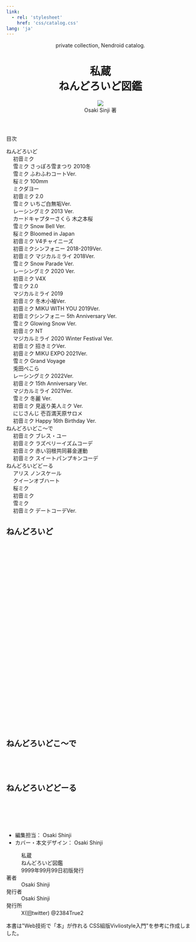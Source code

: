```yaml
---
link:
  - rel: 'stylesheet'
    href: 'css/catalog.css'
lang: 'ja'
---
```

<!--
	Copyright (c) 2024 Osaki Shinji
	Released under the MIT license
	https://opensource.org/licenses/mit-license.php
-->
<!-- # 私のねんどろいど{#h1_1 .title} -->
<!-- ## 部{#h2_1 .part} -->
<!-- ### 章{#h3_1 .chapter} -->
<!-- #### 節{#h4_1 .section} -->
<!-- ##### 項{#h5_1 .subsection} -->
<!-- ##### 号{#h6_1 .subsubsection} -->
<!-- # 私のねんどろいど{#h1_1 .chapter} -->
<header class="cover">
	<div class="container">
		<div class="top">private collection, Nendroid catalog.</div>
		<h1 class="title">私蔵<br/>ねんどろいど図鑑</h1>
		<div><img src="img/DSC_3531.jpeg"></div>
		<div class="author">Osaki Sinji 著</div>
		<!-- <div>Cute to look, fun to play with and great to collect Nendroids!</div> -->
		<!-- <div>ああああああああ</div> -->
		<!-- <div>い</div>	 -->
	</div>
</header>
<nav id="toc">
	<div class="toc-title">目次</div>
	<ul>
		<li><a class="toc-chapter" href="#h2-1">ねんどろいど</a></li>
		<li>
			<ul>
				<li><a class="toc-section" href="#h3-1">初音ミク</a></li>
				<li><a class="toc-section" href="#h3-2">雪ミク さっぽろ雪まつり 2010冬</a></li>
				<li><a class="toc-section" href="#h3-3">雪ミク ふわふわコートVer.</a></li>
				<li><a class="toc-section" href="#h3-4">桜ミク 100mm</a></li>
				<li><a class="toc-section" href="#h3-5">ミクダヨー</a></li>
				<li><a class="toc-section" href="#h3-6">初音ミク 2.0</a></li>
				<li><a class="toc-section" href="#h3-7">雪ミク いちご白無垢Ver.</a></li>
				<li><a class="toc-section" href="#h3-8">レーシングミク 2013 Ver.</a></li>
				<li><a class="toc-section" href="#h3-9">カードキャプターさくら 木之本桜</a></li>
				<li><a class="toc-section" href="#h3-10">雪ミク Snow Bell Ver.</a></li>
				<li><a class="toc-section" href="#h3-11">桜ミク Bloomed in Japan</a></li>
				<li><a class="toc-section" href="#h3-12">初音ミク V4チャイニーズ</a></li>
				<li><a class="toc-section" href="#h3-13">初音ミクシンフォニー 2018-2019Ver.</a></li>
				<li><a class="toc-section" href="#h3-14">初音ミク マジカルミライ 2018Ver.</a></li>
				<li><a class="toc-section" href="#h3-15">雪ミク Snow Parade Ver.</a></li>
				<li><a class="toc-section" href="#h3-16">レーシングミク 2020 Ver.</a></li>
				<li><a class="toc-section" href="#h3-17">初音ミク V4X</a></li>
				<li><a class="toc-section" href="#h3-18">雪ミク 2.0</a></li>
				<li><a class="toc-section" href="#h3-19">マジカルミライ 2019</a></li>
				<li><a class="toc-section" href="#h3-20">初音ミク 冬木小袖Ver.</a></li>
				<li><a class="toc-section" href="#h3-21">初音ミク MIKU WITH YOU 2019Ver.</a></li>
				<li><a class="toc-section" href="#h3-22">初音ミクシンフォニー 5th Anniversary Ver.</a></li>
				<li><a class="toc-section" href="#h3-23">雪ミク Glowing Snow Ver.</a></li>
				<li><a class="toc-section" href="#h3-24">初音ミク NT</a></li>
				<li><a class="toc-section" href="#h3-25">マジカルミライ 2020 Winter Festival Ver.</a></li>
				<li><a class="toc-section" href="#h3-26">初音ミク 招きミクVer.</a></li>
				<li><a class="toc-section" href="#h3-27">初音ミク MIKU EXPO 2021Ver.</a></li>
				<li><a class="toc-section" href="#h3-28">雪ミク Grand Voyage </a></li>
				<li><a class="toc-section" href="#h3-29">兎田ぺこら</a></li>
				<li><a class="toc-section" href="#h3-30">レーシングミク 2022Ver.</a></li>
				<li><a class="toc-section" href="#h3-31">初音ミク 15th Anniversary Ver.</a></li>
				<li><a class="toc-section" href="#h3-32">マジカルミライ 2021Ver.</a></li>
				<li><a class="toc-section" href="#h3-33">雪ミク 冬麗 Ver.</a></li>
				<li><a class="toc-section" href="#h3-34">初音ミク 見返り美人ミク Ver.</a></li>
				<li><a class="toc-section" href="#h3-35">にじさんじ 壱百満天原サロメ</a></li>
				<li><a class="toc-section" href="#h3-36">初音ミク Happy 16th Birthday Ver.</a></li>
			</ul>
		</li>
		<li><a class="toc-chapter" href="#h2-2">ねんどろいどこ〜で</a></li>
		<li>
			<ul>
				<li><a class="toc-section" href="#h3-37">初音ミク ブレス・ユー</a></li>
				<li><a class="toc-section" href="#h3-38">初音ミク ラズベリーイズムコーデ</a></li>
				<li><a class="toc-section" href="#h3-39">初音ミク 赤い羽根共同募金運動</a></li>
				<li><a class="toc-section" href="#h3-40">初音ミク スイートパンプキンコーデ</a></li>
			</ul>
		</li>
		<li><a class="toc-chapter" href="#h2-3">ねんどろいどどーる</a></li>
		<li>
			<ul>
				<li><a class="toc-section" href="#h3-41">アリス ノンスケール</a></li>
				<li><a class="toc-section" href="#h3-42">クイーンオブハート</a></li>
				<li><a class="toc-section" href="#h3-43">桜ミク</a></li>
				<li><a class="toc-section" href="#h3-44">初音ミク</a></li>
				<li><a class="toc-section" href="#h3-45">雪ミク</a></li>
				<li><a class="toc-section" href="#h3-46">初音ミク デートコーデVer.</a></li>
			</ul>
		</li>
	</ul>
</nav>
<main>
	<section class="chapter">
		<div class="container" id="p4">
			<h2 id="h2-1">ねんどろいど</h2>
			<div class="item"><div class="image"><img></div><p class="caption" id="h3-1"></p><p class="number"></p></div>
			<div class="item"><div class="image"><img></div><p class="caption" id="h3-2"></p><p class="number"></p></div>
			<div class="item"><div class="image"><img></div><p class="caption" id="h3-3"></p><p class="number"></p></div>
			<div class="item"><div class="image"><img></div><p class="caption" id="h3-4"></p><p class="number"></p></div>
			<div class="item"><div class="image"><img></div><p class="caption" id="h3-5"></p><p class="number"></p></div>
		</div>
		<div class="container" id="p5">
			<div class="item"><div class="image"><img></div><p class="caption" id="h3-6"></p><p class="number"></p></div>
			<div class="item"><div class="image"><img></div><p class="caption" id="h3-7"></p><p class="number"></p></div>
			<div class="item"><div class="image"><img></div><p class="caption" id="h3-8"></p><p class="number"></p></div>
			<div class="item"><div class="image"><img></div><p class="caption" id="h3-9"></p><p class="number"></p></div>
			<div class="item"><div class="image"><img></div><p class="caption" id="h3-10"></p><p class="number"></p></div>
			<div class="item"><div class="image"><img></div><p class="caption" id="h3-11"></p><p class="number"></p></div>
		</div>
		<div class="container" id="p6">
			<div class="item"><div class="image"><img></div><p class="caption" id="h3-12"></p><p class="number"></p></div>
			<div class="item"><div class="image"><img></div><p class="caption" id="h3-13"></p><p class="number"></p></div>
			<div class="item"><div class="image"><img></div><p class="caption" id="h3-14"></p><p class="number"></p></div>
			<div class="item"><div class="image"><img></div><p class="caption" id="h3-15"></p><p class="number"></p></div>
			<div class="item"><div class="image"><img></div><p class="caption" id="h3-16"></p><p class="number"></p></div>
			<div class="item"><div class="image"><img></div><p class="caption" id="h3-17"></p><p class="number"></p></div>
		</div>
		<div class="container" id="p7">
			<div class="item"><div class="image"><img></div><p class="caption" id="h3-18"></p><p class="number"></p></div>
			<div class="item"><div class="image"><img></div><p class="caption" id="h3-19"></p><p class="number"></p></div>
			<div class="item"><div class="image"><img></div><p class="caption" id="h3-20"></p><p class="number"></p></div>
			<div class="item"><div class="image"><img></div><p class="caption" id="h3-21"></p><p class="number"></p></div>
			<div class="item"><div class="image"><img></div><p class="caption" id="h3-22"></p><p class="number"></p></div>
			<div class="item"><div class="image"><img></div><p class="caption" id="h3-23"></p><p class="number"></p></div>
		</div>
		<div class="container" id="p8">
			<div class="item"><div class="image"><img></div><p class="caption" id="h3-24"></p><p class="number"></p></div>
			<div class="item"><div class="image"><img></div><p class="caption" id="h3-25"></p><p class="number"></p></div>
			<div class="item"><div class="image"><img></div><p class="caption" id="h3-26"></p><p class="number"></p></div>
			<div class="item"><div class="image"><img></div><p class="caption" id="h3-27"></p><p class="number"></p></div>
			<div class="item"><div class="image"><img></div><p class="caption" id="h3-28"></p><p class="number"></p></div>
			<div class="item"><div class="image"><img></div><p class="caption" id="h3-29"></p><p class="number"></p></div>
		</div>
		<div class="container" id="p9">
			<div class="item"><div class="image"><img></div><p class="caption" id="h3-30"></p><p class="number"></p></div>
			<div class="item"><div class="image"><img></div><p class="caption" id="h3-31"></p><p class="number"></p></div>
			<div class="item"><div class="image"><img></div><p class="caption" id="h3-32"></p><p class="number"></p></div>
			<div class="item"><div class="image"><img></div><p class="caption" id="h3-33"></p><p class="number"></p></div>
			<div class="item"><div class="image"><img></div><p class="caption" id="h3-34"></p><p class="number"></p></div>
			<div class="item"><div class="image"><img></div><p class="caption" id="h3-35"></p><p class="number"></p></div>
		</div>
		<div class="container" id="p10">
			<div class="item"><div class="image"><img></div><p class="caption" id="h3-36"></p><p class="number"></p></div>
			<h2 id="h2-2">ねんどろいどこ〜で</h2>
			<div class="item"><div class="image"><img></div><p class="caption" id="h3-37"></p><p class="number"></p></div>
			<div class="item"><div class="image"><img></div><p class="caption" id="h3-38"></p><p class="number"></p></div>
			<div class="item"><div class="image"><img></div><p class="caption" id="h3-39"></p><p class="number"></p></div>
			<div class="item"><div class="image"><img></div><p class="caption" id="h3-40"></p><p class="number"></p></div>
		</div>
		<div class="container" id="p11">
			<h2  id="h2-3">ねんどろいどどーる</h2>
			<div class="item"><div class="image"><img></div><p class="caption" id="h3-41"></p><p class="number"></p></div>
			<div class="item"><div class="image"><img></div><p class="caption" id="h3-42"></p><p class="number"></p></div>
			<div class="item"><div class="image"><img></div><p class="caption" id="h3-43"></p><p class="number"></p></div>
			<div class="item"><div class="image"><img></div><p class="caption" id="h3-44"></p><p class="number"></p></div>
			<div class="item"><div class="image"><img></div><p class="caption" id="h3-45"></p><p class="number"></p></div>
		</div>
		<div class="container" id="p12">
			<div class="item"><div class="image"><img></div><p class="caption" id="h3-46"></p><p class="number"></p></div>
			<div></div>
			<div></div>
			<div></div>
			<div></div>
			<div></div>
			<div></div>
			<div></div>
		</div>
	</section>
</main>
<footer id="colophon">
	<div class="container">
		<ul class="staff-list">
			<li>編集担当： Osaki Shinji
			<li>カバー・本文デザイン： Osaki Shinji
		</ul>
		<dl class="book-info">
			<dt class="booktitle"></dt>
			<dd class="booktitle">
				私蔵<br/>ねんどろいど図鑑
			</dd>
			<dt class="publish-date"></dt>
			<dd class="publish-date">
		    	<span class="date">9999年99月99日</span>初版発行<br>
			</dd>
			<dt class="author">著者</dt>
			<dd class="author">Osaki Shinji</dd>
			<dt class="publisher">発行者</dt>
			<dd class="publisher">Osaki Shinji</dd>
			<dt class="address">発行所</dt>
			<dd class="address">
				X(旧twitter) @2384True2
			</dd>
			</dd>
		</dl>
	  <div class="caution">
	  	<p>本書は"Web技術で「本」が作れる CSS組版Vivliostyle入門"を参考に作成しました。</p>
	  </div>
	</div>
</footer>
<script>
class MyCatalog {
    constructor (selector, items) {
        let i = 0;
		let html = '';
        document.querySelectorAll(selector).forEach(elm => {
            const item = items[i];
            elm.children[0].children[0].src = `img/${item.image}`;
           	// elm.children[1].textContent = item.caption;
           	elm.children[1].innerHTML = item.caption.replace(' ','<br/>');
			if ('number' in item) {
	            elm.children[2].textContent = item.number;
			}
			// 目次のリストを console に出力し、これを該当箇所にコピペする.
			html += `<li><a class="toc-section" href="#h3-${i + 1}">`;
			html += `${item.caption}`;
			html += '</a></li>\n';
			i++;
        });
		// console.log(html);
    }
}
// 8桁の整数で指定された日付を"YYYY年M月D日"形式の文字列にしてセレクタでしてされた要素に設定する.
// selector: 文字列を設定するセレクタ.
// date: 日付. 0 または 8桁未満ならば今日の日付を返す.
class MyDate {
	constructor(selector, idate) {
        let y, m, d;
        if (idate === 0 || idate < 1000_00_00) {
            const date = new Date();
            y = date.getFullYear();
            m = date.getMonth() + 1;
            d = date.getDate();
        } else {
            y = idate / 10000;
            m = (idate / 100) % 1000;
            d = idate % 100000;
        }
        document.querySelectorAll(selector).forEach(elm => {
            elm.textContent = `${y}年${m}月${d}日`;
        });   
    }
}
new MyCatalog(
    '.item',// セレクタ
    [
		// ねんどろいど 
        { number: 33, caption: '初音ミク', image: 'DSC_8440.jpeg' },
        { number: 97, caption: '雪ミク さっぽろ雪まつり 2010冬', image: 'DSC_9449.jpeg' },
        { number: 97, caption: '雪ミク ふわふわコートVer.', image: 'Z71_1188.jpeg' },
        { number: 274, caption: '桜ミク 100mm', image: 'Z81_4840.jpg' },
        { number: 299, caption: 'ミクダヨー', image: 'DSC_7973.JPG' },
        { number: 300, caption: '初音ミク 2.0', image: 'Z81_4554.jpg' },
        { number: 303, caption: '雪ミク いちご白無垢Ver.', image: 'DSC_4773.jpeg' },
        { number: 326, caption: 'レーシングミク 2013 Ver.', image: 'Z81_4569.jpg' },
        { number: 400, caption: 'カードキャプターさくら	木之本桜', image: 'Z71_3330.jpg' },
        { number: 493, caption: '雪ミク Snow Bell Ver.', image: 'Z71_1154.jpeg' },
        { number: 500, caption: '桜ミク Bloomed in Japan', image: 'DSC_6987.jpeg' },
        { number: 854, caption: '初音ミク V4チャイニーズ', image: 'DSC_9015.jpeg' },
        { number: 1039, caption: '初音ミクシンフォニー 2018-2019Ver.', image: 'DSC_9207.jpeg' },
        { number: 1151, caption: '初音ミク マジカルミライ 2018Ver.', image: 'DSC_7887.jpeg' },
        { number: 1250, caption: '雪ミク Snow Parade Ver.', image: 'DSC_9823.jpeg' },
        { number: 1293, caption: 'レーシングミク 2020 Ver.', image: 'Z71_3780.JPG' },
        { number: 1309, caption: '初音ミク V4X', image: 'Z71_9827.JPG' },
        { number: 1319, caption: '雪ミク 2.0', image: 'Z81_4756.jpg' },
        { number: 1339, caption: 'マジカルミライ 2019', image: 'Z71_3331.jpg' },
        { number: 1427, caption: '初音ミク 冬木小袖Ver.', image: 'DSC_3417.jpeg' },
        { number: 1465, caption: '初音ミク MIKU WITH YOU 2019Ver.', image: 'DSC_6285.jpeg' },
        // { number: 1538, caption: '初音ミクシンフォニー 5th Anniversary Ver.', image: 'DSC_1066.jpeg' },
        { number: 1538, caption: '初音ミクシンフォニー 5th Anniversary Ver.', image: 'Z71_0270.jpeg' },
        { number: 1539, caption: '雪ミク Glowing Snow Ver.', image: 'DSC_3968.jpeg' },
        { number: 1701, caption: '初音ミク NT', image: 'Z81_1733.jpg' },
        // { number: 1740, caption: 'マジカルミライ 2020 Winter Festival ', image: 'Z71_4310.JPG' },
        // { number: 1740, caption: 'マジカルミライ 2020 Winter Festival', image: 'Z71_5196.JPG' },
        { number: 1740, caption: 'マジカルミライ 2020 Winter  Festival Ver.', image: 'Z71_5196.JPG' },
        { number: 1777, caption: '初音ミク 招きミクVer.', image: 'Z71_6160.JPG' },
        { number: 1799, caption: '初音ミク MIKU EXPO 2021Ver.', image: 'Z81_1553.jpg' },
        { number: 1800, caption: '雪ミク Grand Voyage ', image: 'Z71_4831.JPG' },
        { number: 1823, caption: '兎田ぺこら', image: 'Z30_0403.jpg' },
        { number: 1839, caption: 'レーシングミク 2022Ver.', image: 'Z71_6488.JPG' },
        { number: 1939, caption: '初音ミク 15th Anniversary Ver.', image: 'Z71_5474.JPG' },
        { number: 1940, caption: 'マジカルミライ 2021Ver.', image: 'Z71_9030.JPG' },
        { number: 2023, caption: '雪ミク 冬麗 Ver.', image: 'Z81_0691.jpg' },
        // { number: 2100, caption: '初音ミク 見返り美人ミク', image: 'Z81_1713.jpg' },
        { number: 2100, caption: '初音ミク 見返り美人ミク Ver.', image: 'Z30_0406.jpg' },
        { number: 2183, caption: 'にじさんじ 壱百満天原サロメ', image: 'Z81_3430.jpg' },
        { number: 2222, caption: '初音ミク Happy 16th Birthday Ver.', image: 'Z81_3797.jpg' },
		// ねんどろいどこ〜で
        { caption: '初音ミク ブレス・ユー', image: 'DSC_4074.jpeg' },
        { caption: '初音ミク ラズベリーイズムコーデ', image: 'Z81_4777.jpg' },
        { caption: '初音ミク 赤い羽根共同募金運動', image: 'DSC_4050.jpg' },
        { caption: '初音ミク スイートパンプキンコーデ', image: 'DSC_0896.JPG ' },
		// ねんどろいどどーる
        { caption: 'アリス ノンスケール', image: 'DSC_1354.jpeg' },
        { caption: 'クイーンオブハート', image: 'Z81_4799.jpg' },
        { caption: '桜ミク', image: 'DSC_3031.jpeg' },
        // { caption: '桜ミク', image: 'DSC_3494.jpeg' },
        { caption: '初音ミク', image: 'DSC_6642.jpeg' },
        { caption: '雪ミク', image: 'DSC_2095.jpeg' },
        { caption: '初音ミク デートコーデVer.', image: 'Z30_0449.jpg' },
        // { caption: '桜ミク お花見コーデVer.', image: 'noimg2.png' },
    ]
);
new MyDate('footer dd.publish-date .date', 0);
</script>
